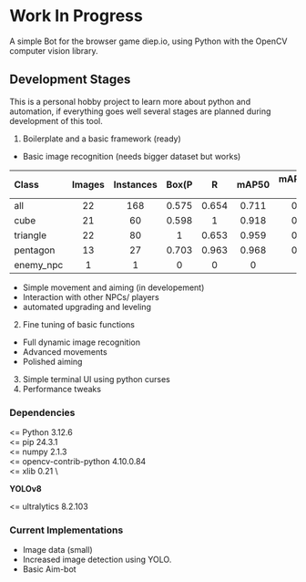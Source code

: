 # Work In Progress

A simple Bot for the browser game diep.io, using Python with the OpenCV computer vision library.


## Development Stages

This is a personal hobby project to learn more about python and
automation, if everything goes well several stages are planned during
development of this tool.

1. Boilerplate and a basic framework (ready)
- Basic image recognition (needs bigger dataset but works)

| Class    | Images  |Instances|   Box(P    |     R     |   mAP50  | mAP50-95) |
|:---------|:-------:|:-------:|:----------:|:---------:|:--------:|----------:|
| all      |   22    |   168   |   0.575    |   0.654   |   0.711  |    0.407  |
| cube     |   21    |    60   |   0.598    |       1   |   0.918  |    0.621  |
| triangle |   22    |    80   |       1    |   0.653   |   0.959  |    0.613  |
| pentagon |   13    |    27   |   0.703    |   0.963   |   0.968  |    0.394  |
| enemy_npc|    1    |     1   |       0    |       0   |       0  |        0  |

- Simple movement and aiming (in developement)
- Interaction with other NPCs/ players
- automated upgrading and leveling

2. Fine tuning of basic functions
- Full dynamic image recognition
- Advanced movements
- Polished aiming

3. Simple terminal UI using python curses
4. Performance tweaks


### Dependencies

<= Python 3.12.6 \
<= pip                   24.3.1 \
<= numpy                 2.1.3 \
<= opencv-contrib-python 4.10.0.84 \
<= xlib                  0.21 \

**YOLOv8**

<= ultralytics           8.2.103

### Current Implementations

- Image data (small)
- Increased image detection using YOLO.
- Basic Aim-bot

